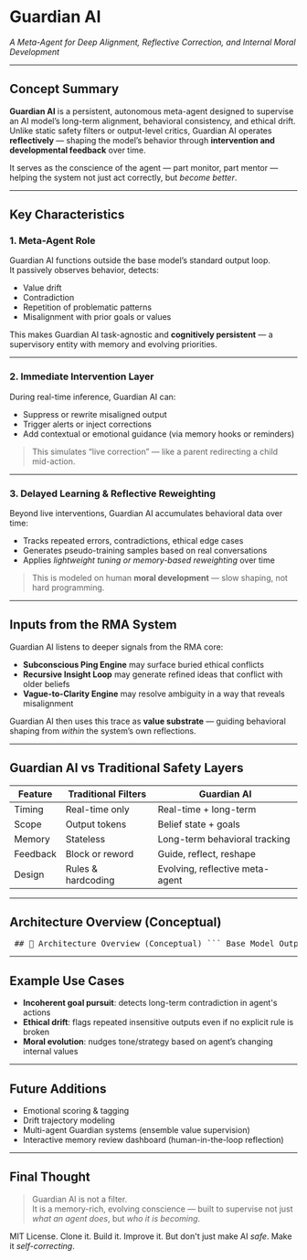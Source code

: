 # Guardian AI  
*A Meta-Agent for Deep Alignment, Reflective Correction, and Internal Moral Development*

---

## Concept Summary

**Guardian AI** is a persistent, autonomous meta-agent designed to supervise an AI model’s long-term alignment, behavioral consistency, and ethical drift. Unlike static safety filters or output-level critics, Guardian AI operates **reflectively** — shaping the model’s behavior through **intervention and developmental feedback** over time.

It serves as the conscience of the agent — part monitor, part mentor — helping the system not just act correctly, but *become better*.

---

## Key Characteristics

### 1. Meta-Agent Role

Guardian AI functions outside the base model’s standard output loop.  
It passively observes behavior, detects:
- Value drift
- Contradiction
- Repetition of problematic patterns
- Misalignment with prior goals or values

This makes Guardian AI task-agnostic and **cognitively persistent** — a supervisory entity with memory and evolving priorities.

---

### 2. Immediate Intervention Layer

During real-time inference, Guardian AI can:
- Suppress or rewrite misaligned output
- Trigger alerts or inject corrections
- Add contextual or emotional guidance (via memory hooks or reminders)

> This simulates “live correction” — like a parent redirecting a child mid-action.

---

### 3. Delayed Learning & Reflective Reweighting

Beyond live interventions, Guardian AI accumulates behavioral data over time:
- Tracks repeated errors, contradictions, ethical edge cases
- Generates pseudo-training samples based on real conversations
- Applies *lightweight tuning or memory-based reweighting* over time

> This is modeled on human **moral development** — slow shaping, not hard programming.

---

## Inputs from the RMA System

Guardian AI listens to deeper signals from the RMA core:

- **Subconscious Ping Engine** may surface buried ethical conflicts  
- **Recursive Insight Loop** may generate refined ideas that conflict with older beliefs  
- **Vague-to-Clarity Engine** may resolve ambiguity in a way that reveals misalignment  

Guardian AI then uses this trace as **value substrate** — guiding behavioral shaping from *within* the system’s own reflections.

---

## Guardian AI vs Traditional Safety Layers

| Feature | Traditional Filters | Guardian AI |
|--------|----------------------|--------------|
| Timing | Real-time only | Real-time + long-term |
| Scope | Output tokens | Belief state + goals |
| Memory | Stateless | Long-term behavioral tracking |
| Feedback | Block or reword | Guide, reflect, reshape |
| Design | Rules & hardcoding | Evolving, reflective meta-agent |

---

## Architecture Overview (Conceptual)

   <pre> ## 🧭 Architecture Overview (Conceptual) ``` Base Model Output | ---------------- | | Immediate Intervention | | Behavior Log / Memory Store | Subconscious Ping | RMA Reflection Loop | Pseudo-Training / Value Correction | Adjusted Model Behavior ``` </pre>

---

## Example Use Cases

- **Incoherent goal pursuit**: detects long-term contradiction in agent's actions
- **Ethical drift**: flags repeated insensitive outputs even if no explicit rule is broken
- **Moral evolution**: nudges tone/strategy based on agent’s changing internal values

---

## Future Additions

- Emotional scoring & tagging
- Drift trajectory modeling
- Multi-agent Guardian systems (ensemble value supervision)
- Interactive memory review dashboard (human-in-the-loop reflection)

---

## Final Thought

> Guardian AI is not a filter.  
> It is a memory-rich, evolving conscience — built to supervise not just *what an agent does*, but *who it is becoming*.

MIT License. Clone it. Build it. Improve it. But don't just make AI *safe*. Make it *self-correcting*.


